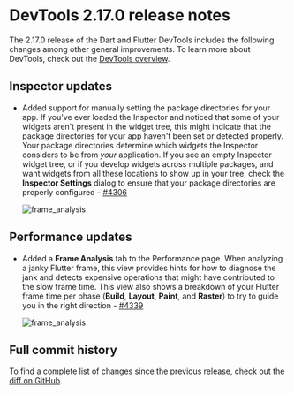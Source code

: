 # DevTools 2.17.0 release notes

The 2.17.0 release of the Dart and Flutter DevTools
includes the following changes among other general improvements.
To learn more about DevTools, check out the
[DevTools overview](https://docs.flutter.dev/tools/devtools).

## Inspector updates

* Added support for manually setting the package directories for your app.
  If you've ever loaded the Inspector and noticed that
  some of your widgets aren't present in the widget tree, this might
  indicate that the package directories for your app
  haven't been set or detected properly.
  Your package directories determine which widgets
  the Inspector considers to be from _your_ application.
  If you see an empty Inspector widget tree,
  or if you develop widgets across multiple packages,
  and want widgets from all these locations to show up in your tree,
  check the **Inspector Settings** dialog to ensure that your package
  directories are properly configured -
  [#4306](https://github.com/flutter/devtools/pull/4306)

  ![frame_analysis](/assets/docs/tools/devtools/release-notes/images-2.17.0/package_directories.png "package directories")

## Performance updates

* Added a **Frame Analysis** tab to the Performance page.
  When analyzing a janky Flutter frame,
  this view provides hints for how to diagnose the jank and
  detects expensive operations that might have
  contributed to the slow frame time.
  This view also shows a breakdown of your Flutter frame time
  per phase (**Build**, **Layout**, **Paint**, and **Raster**)
  to try to guide you in the right direction -
  [#4339](https://github.com/flutter/devtools/pull/4339)

  ![frame_analysis](/assets/docs/tools/devtools/release-notes/images-2.17.0/frame_analysis.png "frame analysis")

## Full commit history

To find a complete list of changes since the previous release,
check out
[the diff on GitHub](https://github.com/flutter/devtools/compare/v2.16.0...v2.17.0).
